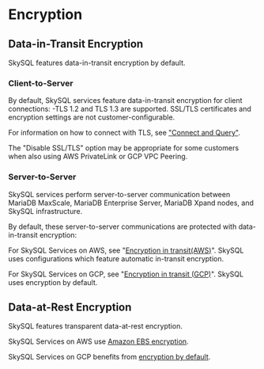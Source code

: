 # Encryption

## **Data-in-Transit Encryption**
SkySQL features data-in-transit encryption by default.

### Client-to-Server
By default, SkySQL services feature data-in-transit encryption for client connections:
-TLS 1.2 and TLS 1.3 are supported. SSL/TLS certificates and encryption settings are not customer-configurable.

For information on how to connect with TLS, see ["Connect and Query"](<../Connecting to Sky DBs>).

The "Disable SSL/TLS" option may be appropriate for some customers when also using AWS PrivateLink or GCP VPC Peering.

### Server-to-Server
SkySQL services perform server-to-server communication between MariaDB MaxScale, MariaDB Enterprise Server, MariaDB Xpand nodes, and SkySQL infrastructure.

By default, these server-to-server communications are protected with data-in-transit encryption:

For SkySQL Services on AWS, see "[Encryption in transit(AWS)](https://docs.aws.amazon.com/AWSEC2/latest/UserGuide/data-protection.html#encryption-transit)". SkySQL uses configurations which feature automatic in-transit encryption.

For SkySQL Services on GCP, see "[Encryption in transit (GCP)](https://cloud.google.com/docs/security/encryption-in-transit#encryption_in_transit_by_default)". SkySQL uses encryption by default.

## **Data-at-Rest Encryption**
SkySQL features transparent data-at-rest encryption.

SkySQL Services on AWS use [Amazon EBS encryption](https://docs.aws.amazon.com/AWSEC2/latest/UserGuide/EBSEncryption.html).

SkySQL Services on GCP benefits from [encryption by default](https://cloud.google.com/security/encryption-at-rest/default-encryption).

